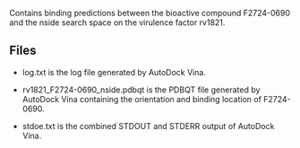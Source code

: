Contains binding predictions between the bioactive compound F2724-0690 and the nside search space on the virulence factor rv1821.

## Files

- log.txt is the log file generated by AutoDock Vina.

- rv1821_F2724-0690_nside.pdbqt is the PDBQT file generated by AutoDock Vina containing the orientation and binding location of F2724-0690.

- stdoe.txt is the combined STDOUT and STDERR output of AutoDock Vina.

